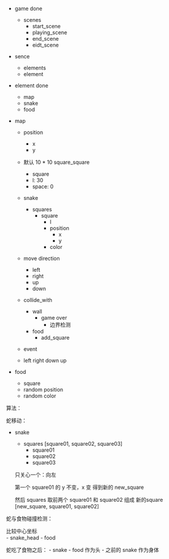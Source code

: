 - game done
   - scenes
       - start_scene
       - playing_scene
       - end_scene
       - eidt_scene
- sence
    - elements  
    - element

- element done
    - map
    - snake
    - food

- map
    - position
        - x
        - y
    - 默认 10 * 10 square_square
        -  square
        - l: 30
        - space: 0
    - snake
         - squares
            - square
                - l
                - position
                     - x
                     - y
                - color
   - move direction
       - left
       - right
       - up
       - down

   - collide_with
       - wall
           - game over
               - 边界检测
       - food
           - add_square
   - event
    - left right down up

- food
   - square
   - random position
   - random color

算法：

蛇移动：
- snake
    - squares    [square01, square02, square03]
        - square01
        - square02
        - square03

    只关心一个：向左

    第一个 square01 的 y 不变，x 变 得到新的 new_square
    
    然后 squares 取前两个 square01 和 square02
    组成 新的square [new_square, square01, square02]

蛇与食物碰撞检测：

比较中心坐标   
    - snake_head
    - food

蛇吃了食物之后：
    - snake
    - food 作为头
    - 之前的 snake 作为身体